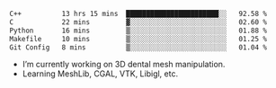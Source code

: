 <!--START_SECTION:waka-->

```txt
C++          13 hrs 15 mins  ███████████████████████░░   92.58 %
C            22 mins         ▓░░░░░░░░░░░░░░░░░░░░░░░░   02.60 %
Python       16 mins         ▒░░░░░░░░░░░░░░░░░░░░░░░░   01.88 %
Makefile     10 mins         ▒░░░░░░░░░░░░░░░░░░░░░░░░   01.25 %
Git Config   8 mins          ▒░░░░░░░░░░░░░░░░░░░░░░░░   01.04 %
```

<!--END_SECTION:waka-->

<!--
**0x11111111/0x11111111** is a ✨ _special_ ✨ repository because its `README.md` (this file) appears on your GitHub profile.

Here are some ideas to get you started:

- 🔭 I’m currently working on ...
- 🌱 I’m currently learning ...
- 👯 I’m looking to collaborate on ...
- 🤔 I’m looking for help with ...
- 💬 Ask me about ...
- 📫 How to reach me: ...
- 😄 Pronouns: ...
- ⚡ Fun fact: ...
-->
- I’m currently working on 3D dental mesh manipulation.
- Learning MeshLib, CGAL, VTK, Libigl, etc.
